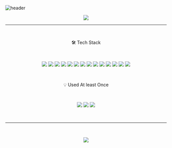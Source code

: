 

![header](https://capsule-render.vercel.app/api?type=soft&color=DF7861&height=300&section=header&text=Jay%20Kim&fontSize=90&rotate=-10&descAlignY=20&fontColor=FCF8E8&animation=fadeIn)

<p align="center"><a href="https://cyan-leech-405.notion.site/3e47f01b4ec5409f87e18a3d513f3179" target="_blank"><img src="https://img.shields.io/badge/blog-DF7861?style=for-the-badge&logo=Notion&logoColor=white"></a></p> 

---

<br/>
<p align="center">🛠️ Tech Stack</p> 
<br/>

<p align="center"><img src="https://img.shields.io/badge/HTML5-E34F26?style=for-the-badge&logo=HTML5&logoColor=white"> <img src="https://img.shields.io/badge/CSS3-1572B6?style=for-the-badge&logo=CSS3&logoColor=white"> <img src="https://img.shields.io/badge/JavaScript-F7DF1E?style=for-the-badge&logo=JavaScript&logoColor=white"> <img src="https://img.shields.io/badge/Node.js-339933?style=for-the-badge&logo=Node.js&logoColor=white"> <img src="https://img.shields.io/badge/Express-000000?style=for-the-badge&logo=Express&logoColor=white">   
<img src="https://img.shields.io/badge/TypeScript-3178C6?style=for-the-badge&logo=TypeScript&logoColor=white">  
<img src="https://img.shields.io/badge/React-61DAFB?style=for-the-badge&logo=React&logoColor=white"> <img src="https://img.shields.io/badge/Next.js-000000?style=for-the-badge&logo=Next.js&logoColor=white"> <img src="https://img.shields.io/badge/Redux-764ABC?style=for-the-badge&logo=Redux&logoColor=white"> <img src="https://img.shields.io/badge/Recoil-000000?style=for-the-badge&logo=Recoil&logoColor=white">   
<img src="https://img.shields.io/badge/Firebase-FFCA28?style=for-the-badge&logo=Firebase&logoColor=white">   <img src="https://img.shields.io/badge/MongoDB-47A248?style=for-the-badge&logo=MongoDB&logoColor=white"> <img src="https://img.shields.io/badge/Storybook-FF4785?style=for-the-badge&logo=Storybook&logoColor=white"> <img src="https://img.shields.io/badge/TailwindCSS-06B6D4?style=for-the-badge&logo=TailwindCSS&logoColor=white"> 
</p>

<br/>

<p align="center">💡 Used At least Once</p>  

<br/>

<p align="center"><img src="https://img.shields.io/badge/Java-3a75b0?style=for-the-badge&logo=Java&logoColor=white"> <img src="https://img.shields.io/badge/Python-3776AB?style=for-the-badge&logo=Python&logoColor=white"> <img src="https://img.shields.io/badge/Linux-FCC624?style=for-the-badge&logo=Linux&logoColor=white"></p>

<br />

---

<br />

<p align="center">
<img src="https://github-readme-stats.vercel.app/api?username=jaykiim&show_icons=true&theme=moltack"/>
</>

